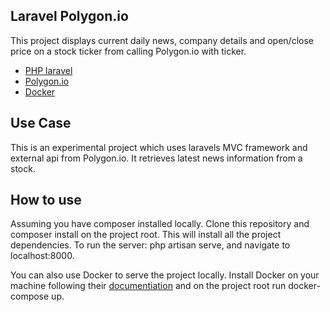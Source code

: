 ## Laravel Polygon.io

This project displays current daily news, company details and open/close price on a stock ticker from calling Polygon.io with ticker.

- [PHP laravel ](https://laravel.com/docs/8.x)
- [Polygon.io ](https://polygon.io/)
- [Docker](https://www.docker.com/)

## Use Case
This is an experimental project which uses laravels MVC framework and external api from Polygon.io. It retrieves latest news information from a stock.

## How to use
Assuming you have composer installed locally. Clone this repository and composer install on the project root. This will install all the project dependencies. To run the server: php artisan serve, and navigate to localhost:8000.

You can also use Docker to serve the project locally. Install Docker on your machine following their
[documentiation](https://docs.docker.com/get-docker/) and on the project root run docker-compose up.

